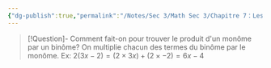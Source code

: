 ```yaml
---
{"dg-publish":true,"permalink":"/Notes/Sec 3/Math Sec 3/Chapitre 7：Les expressions algébriques équivalentes/Section 7.3：Multiplication de polynômes/B) Produit d'un monôme par un binôme/"}
---
```



>[!Question]- Comment fait-on pour trouver le produit d'un monôme par un binôme?
>On multiplie chacun des termes du binôme par le monôme.
>Ex: $2(3x-2)=(2\times3x)+(2\times-2)=6x-4$

